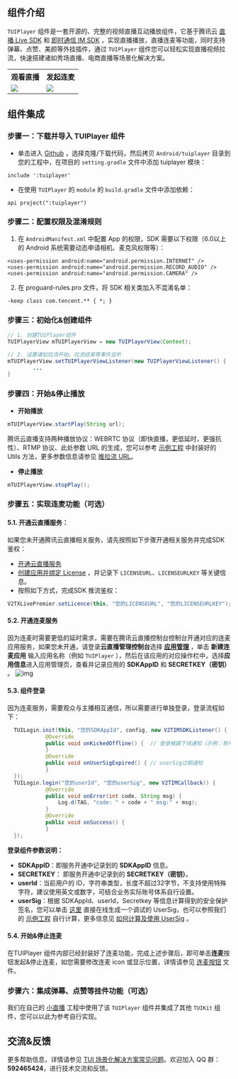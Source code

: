 ## 组件介绍
`TUIPlayer` 组件是一套开源的、完整的视频直播互动播放组件，它基于腾讯云 [直播 Live SDK](https://cloud.tencent.com/document/product/454/19074) 和 [即时通信 IM SDK](https://cloud.tencent.com/document/product/269/1498) ，实现直播播放，直播连麦等功能，同时支持弹幕、点赞、美颜等外挂插件，通过 `TUIPlayer` 组件您可以轻松实现直播视频拉流，快速搭建诸如秀场直播、电商直播等场景化解决方案。
<table>
<tr>
   <th style="width:50%;text-align:center">观看直播</th>
   <th style="width:50%;text-align:center">发起连麦</th>
 </tr>
<tr>
<td><img src="https://qcloudimg.tencent-cloud.cn/raw/9cbd0d20c12b86a87436fc72e0b4950d.jpg"/></td>
<td><img src="https://qcloudimg.tencent-cloud.cn/raw/4125d61586106e87a414d738848ad0c6.jpg"/></td>
</tr>
</table>

[](id:model)
## 组件集成
[](id:model.step1)
### 步骤一：下载并导入 TUIPlayer 组件
- 单击进入 [Github](https://github.com/LiteAV-TUIKit/TUIPlayer) ，选择克隆/下载代码，然后拷贝 `Android/tuiplayer` 目录到您的工程中，在项目的 `setting.gradle` 文件中添加 tuiplayer 模块：

```
include ':tuiplayer'
```

- 在使用 `TUIPlayer` 的 `module` 的 `build.gradle` 文件中添加依赖：

```
api project(":tuiplayer")
```

[](id:model.step2)
### 步骤二：配置权限及混淆规则
1. 在 `AndroidManifest.xml` 中配置 App 的权限，SDK 需要以下权限（6.0以上的 Android 系统需要动态申请相机、麦克风权限等）：

```
<uses-permission android:name="android.permission.INTERNET" />
<uses-permission android:name="android.permission.RECORD_AUDIO" />
<uses-permission android:name="android.permission.CAMERA" />
```

2. 在 proguard-rules.pro 文件，将 SDK 相关类加入不混淆名单：

```
-keep class com.tencent.** { *; }
```

[](id:model.step3)
### 步骤三：初始化&创建组件
```java
// 1. 创建TUIPlayer组件
TUIPlayerView mTUIPlayerView = new TUIPlayerView(Context);

// 2. 设置诸如拉流开始、拉流结束等事件监听
mTUIPlayerView.setTUIPlayerViewListener(new TUIPlayerViewListener() {
        ...
}
```

[](id:model.step4)
### 步骤四：开始&停止播放
- **开始播放**

```java
mTUIPlayerView.startPlay(String url);
```

腾讯云直播支持两种播放协议：WEBRTC 协议（即快直播，更低延时，更强抗性）、RTMP 协议、此处参数 URL 的生成，您可以参考 [示例工程](https://github.com/LiteAV-TUIKit/TUIPlayer/blob/main/Android/app/src/main/java/com/tencent/qcloud/tuikit/tuiplayer/demo/URLUtils.java#L57) 中封装好的 Utils 方法，更多参数信息请参见 [推拉流 URL](https://cloud.tencent.com/document/product/454/7915)。
- **停止播放**

```java
mTUIPlayerView.stopPlay();
```

[](id:model.step5)
### 步骤五：实现连麦功能（可选）

#### 5.1. **开通云直播服务**：

如果您未开通腾讯云直播相关服务，请先按照如下步骤开通相关服务并完成SDK鉴权：

-   [开通云直播服务](https://console.cloud.tencent.com/live/livestat) 
-   [创建应用并绑定 License](https://console.cloud.tencent.com/live/license) ，并记录下 `LICENSEURL`、`LICENSEURLKEY` 等关键信息。
- 按照如下方式，完成SDK 推流鉴权：

```java
V2TXLivePremier.setLicence(this, "您的LICENSEURL", "您的LICENSEURLKEY");
```

#### 5.2. 开通连麦服务

因为连麦时需要更低的延时需求，需要在腾讯云直播控制台控制台开通对应的连麦应用服务，如果您未开通，请登录**云直播管理控制台**选择 **[应用管理](https://console.cloud.tencent.com/live/micro/appmanage)** ，单击 **新建连麦应用** 输入应用名称（例如 `TUIPlayer` ），然后在该应用的对应操作栏中，选择**应用信息**进入应用管理页，查看并记录应用的 **SDKAppID** 和 **SECRETKEY（密钥）** 。
![img](https://qcloudimg.tencent-cloud.cn/raw/cb2b2381b92994404dfece3cdaf77608.png)

#### 5.3. 组件登录

因为连麦服务，需要观众与主播相互通信，所以需要进行单独登录，登录流程如下：

```java
  TUILogin.init(this, "您的SDKAppId", config, new V2TIMSDKListener() {
            @Override
            public void onKickedOffline() {  // 登录被踢下线通知（示例：账号在其他设备登录）
            }
            @Override
            public void onUserSigExpired() { // userSig过期通知
            }
  });
  TUILogin.login("您的userId", "您的userSig", new V2TIMCallback() {
            @Override
            public void onError(int code, String msg) {
                Log.d(TAG, "code: " + code + " msg:" + msg);
            }
            @Override
            public void onSuccess() {
            }
  });
```

**登录组件参数说明：**
- **SDKAppID**：即服务开通中记录到的 **SDKAppID** 信息。
- **SECRETKEY**： 即服务开通中记录到的 **SECRETKEY（密钥）**。
- **userId**：当前用户的 ID，字符串类型，长度不超过32字节，不支持使用特殊字符，建议使用英文或数字，可结合业务实际账号体系自行设置。
- **userSig**：根据 SDKAppId、userId，Secretkey 等信息计算得到的安全保护签名，您可以单击 [这里](https://console.cloud.tencent.com/trtc/usersigtool) 直接在线生成一个调试的 UserSig，也可以参照我们的 [示例工程](https://github.com/LiteAV-TUIKit/TUIPlayer/blob/main/Android/app/src/main/java/com/tencent/qcloud/tuikit/tuiplayer/demo/debug/GenerateTestUserSig.java#L125) 自行计算，更多信息见 [如何计算及使用 UserSig](https://cloud.tencent.com/document/product/454/14548) 。


#### 5.4. 开始&停止连麦

在TUIPlayer 组件内部已经封装好了连麦功能，完成上述步骤后，即可单击**连麦**按钮发起&停止连麦，如您需要修改连麦 icon 或显示位置，详情请参见 [连麦按钮](https://github.com/LiteAV-TUIKit/TUIPlayer/blob/main/Android/tuiplayer/src/main/res/layout/tuiplayer_container_view.xml#L42) 文件。

[](id:model.step6)
### 步骤六：集成弹幕、点赞等挂件功能（可选）
我们在自己的 [小直播](https://github.com/tencentyun/XiaoZhiBo) 工程中使用了该 `TUIPlayer` 组件并集成了其他 `TUIKit` 组件，您可以以此为参考自行实现。

## 交流&反馈

更多帮助信息，详情请参见 [TUI 场景化解决方案常见问题](https://cloud.tencent.com/developer/article/1952880)。欢迎加入 QQ 群：**592465424**，进行技术交流和反馈。
